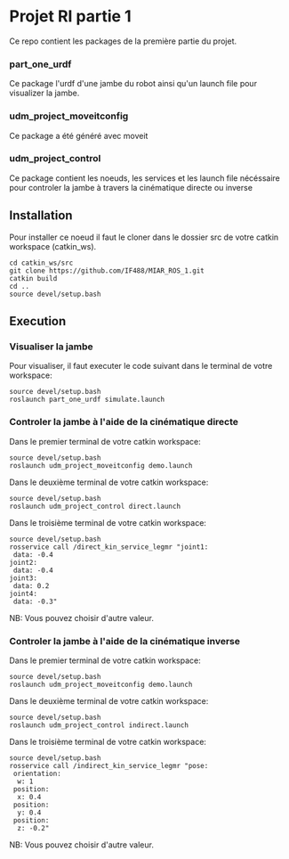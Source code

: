 # Projet RI partie 1
Ce repo contient les packages de la première partie du projet.

### part_one_urdf
Ce package l'urdf d'une jambe du robot ainsi qu'un launch file pour visualizer la jambe.

### udm_project_moveitconfig
Ce package a été généré avec moveit

### udm_project_control
Ce package contient les noeuds, les services et les launch file nécéssaire pour controler la jambe à travers la cinématique directe ou inverse

## Installation
Pour installer ce noeud il faut le cloner dans le dossier src de votre catkin workspace (catkin_ws).

```
cd catkin_ws/src
git clone https://github.com/IF488/MIAR_ROS_1.git
catkin build
cd ..
source devel/setup.bash
```
## Execution 
### Visualiser la jambe
Pour visualiser, il faut executer le code suivant dans le terminal de votre workspace:

```
source devel/setup.bash
roslaunch part_one_urdf simulate.launch
```
### Controler la jambe à l'aide de la cinématique directe

Dans le premier terminal de votre catkin workspace:
```
source devel/setup.bash
roslaunch udm_project_moveitconfig demo.launch
```

Dans le deuxième terminal de votre catkin workspace:
```
source devel/setup.bash
roslaunch udm_project_control direct.launch
```

Dans le troisième terminal de votre catkin workspace:
```
source devel/setup.bash
rosservice call /direct_kin_service_legmr "joint1:
 data: -0.4
joint2:
 data: -0.4
joint3:
 data: 0.2
joint4:
 data: -0.3"
```
NB: Vous pouvez choisir d'autre valeur. 

### Controler la jambe à l'aide de la cinématique inverse

Dans le premier terminal de votre catkin workspace:
```
source devel/setup.bash
roslaunch udm_project_moveitconfig demo.launch
```

Dans le deuxième terminal de votre catkin workspace:
```
source devel/setup.bash
roslaunch udm_project_control indirect.launch
```

Dans le troisième terminal de votre catkin workspace:
```
source devel/setup.bash
rosservice call /indirect_kin_service_legmr "pose:
 orientation:
  w: 1
 position:
  x: 0.4
 position:
  y: 0.4
 position:
  z: -0.2"
```
NB: Vous pouvez choisir d'autre valeur. 
